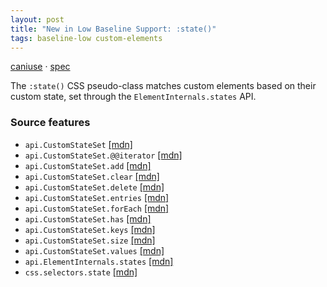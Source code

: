 ```yaml
---
layout: post
title: "New in Low Baseline Support: :state()"
tags: baseline-low custom-elements
---
```


[caniuse](https://caniuse.com/?search=state) · [spec](https://html.spec.whatwg.org/multipage/custom-elements.html#custom-state-pseudo-class)

The `:state()` CSS pseudo-class matches custom elements based on their custom state, set through the `ElementInternals.states` API.

### Source features

- ``api.CustomStateSet`` [[mdn]](https://developer.mozilla.org/en-US/search?q=api.CustomStateSet)
- ``api.CustomStateSet.@@iterator`` [[mdn]](https://developer.mozilla.org/en-US/search?q=api.CustomStateSet.@@iterator)
- ``api.CustomStateSet.add`` [[mdn]](https://developer.mozilla.org/en-US/search?q=api.CustomStateSet.add)
- ``api.CustomStateSet.clear`` [[mdn]](https://developer.mozilla.org/en-US/search?q=api.CustomStateSet.clear)
- ``api.CustomStateSet.delete`` [[mdn]](https://developer.mozilla.org/en-US/search?q=api.CustomStateSet.delete)
- ``api.CustomStateSet.entries`` [[mdn]](https://developer.mozilla.org/en-US/search?q=api.CustomStateSet.entries)
- ``api.CustomStateSet.forEach`` [[mdn]](https://developer.mozilla.org/en-US/search?q=api.CustomStateSet.forEach)
- ``api.CustomStateSet.has`` [[mdn]](https://developer.mozilla.org/en-US/search?q=api.CustomStateSet.has)
- ``api.CustomStateSet.keys`` [[mdn]](https://developer.mozilla.org/en-US/search?q=api.CustomStateSet.keys)
- ``api.CustomStateSet.size`` [[mdn]](https://developer.mozilla.org/en-US/search?q=api.CustomStateSet.size)
- ``api.CustomStateSet.values`` [[mdn]](https://developer.mozilla.org/en-US/search?q=api.CustomStateSet.values)
- ``api.ElementInternals.states`` [[mdn]](https://developer.mozilla.org/en-US/search?q=api.ElementInternals.states)
- ``css.selectors.state`` [[mdn]](https://developer.mozilla.org/en-US/search?q=css.selectors.state)
